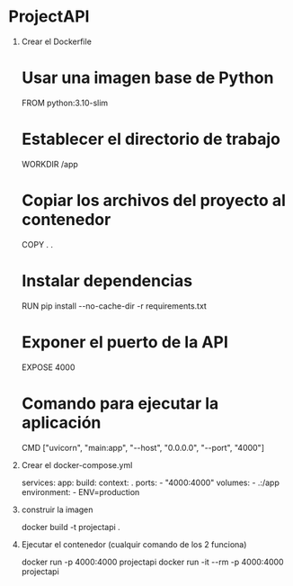 # ProjectAPI


1. Crear el Dockerfile

    # Usar una imagen base de Python
    FROM python:3.10-slim

    # Establecer el directorio de trabajo
    WORKDIR /app

    # Copiar los archivos del proyecto al contenedor
    COPY . .

    # Instalar dependencias
    RUN pip install --no-cache-dir -r requirements.txt

    # Exponer el puerto de la API
    EXPOSE 4000

    # Comando para ejecutar la aplicación
    CMD ["uvicorn", "main:app", "--host", "0.0.0.0", "--port", "4000"]

2. Crear el docker-compose.yml

    services:
        app:
            build:
                context: .
            ports:
                - "4000:4000"
            volumes:
                - .:/app
            environment:
                - ENV=production

3. construir la imagen

    docker build -t projectapi .

4. Ejecutar el contenedor (cualquir comando de los 2 funciona)

    docker run -p 4000:4000 projectapi
    docker run -it --rm -p 4000:4000 projectapi

